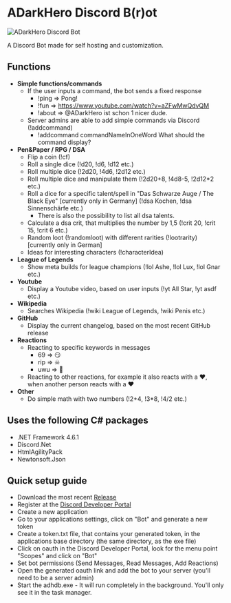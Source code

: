 # ADarkHero Discord B(r)ot
![ADarkHero Discord Bot](https://i.imgur.com/BnYfz1s.jpg)

A Discord Bot made for self hosting and customization.

## Functions
* **Simple functions/commands**
  * If the user inputs a command, the bot sends a fixed response
    * !ping => Pong!
    * !fun => https://www.youtube.com/watch?v=aZFwMwQdvQM
    * !about => @ADarkHero ist schon 1 nicer dude.
  * Server admins are able to add simple commands via Discord (!addcommand)
    * !addcommand commandNameInOneWord What should the command display?
* **Pen&Paper / RPG / DSA**
  * Flip a coin (!cf)
  * Roll a single dice (!d20, !d6, !d12 etc.)
  * Roll multiple dice (!2d20, !4d6, !2d12 etc.)
  * Roll multiple dice and manipulate them (!2d20+8, !4d8-5, !2d12\*2 etc.)
  * Roll a dice for a specific talent/spell in "Das Schwarze Auge / The Black Eye" [currently only in Germany] (!dsa Kochen, !dsa Sinnenschärfe etc.)
    * There is also the possibility to list all dsa talents.
  * Calculate a dsa crit, that multiplies the number by 1,5 (!crit 20, !crit 15, !crit 6 etc.)
  * Random loot (!randomloot) with different rarities (!lootrarity) [currently only in German]
  * Ideas for interesting characters (!characterIdea)
* **League of Legends**
  * Show meta builds for league champions (!lol Ashe, !lol Lux, !lol Gnar etc.)
* **Youtube**
  * Display a Youtube video, based on user inputs (!yt All Star, !yt asdf etc.)
* **Wikipedia**
  * Searches Wikipedia (!wiki League of Legends, !wiki Penis etc.)
* **GitHub**
  * Display the current changelog, based on the most recent GitHub release
* **Reactions**
  * Reacting to specific keywords in messages
    * 69 => 😏
    * rip => ☠
    * uwu => 🐙
  * Reacting to other reactions, for example it also reacts with a ❤, when another person reacts with a ❤
* **Other**
  * Do simple math with two numbers (!2+4, !3\*8, !4/2 etc.)
  
## Uses the following C# packages
* .NET Framework 4.6.1
* Discord.Net
* HtmlAgilityPack
* Newtonsoft.Json

## Quick setup guide
* Download the most recent [Release](https://github.com/ADarkHero/ADarkHero-Discord-Bot/releases)
* Register at the [Discord Developer Portal](https://discordapp.com/developers)
* Create a new application
* Go to your applications settings, click on "Bot" and generate a new token
* Create a token.txt file, that contains your generated token, in the applications base directory (the same directory, as the exe file)
* Click on oauth in the Discord Developer Portal, look for the menu point "Scopes" and click on "Bot"
* Set bot permissions (Send Messages, Read Messages, Add Reactions)
* Open the generated oauth link and add the bot to your server (you'll need to be a server admin)
* Start the adhdb.exe - It will run completely in the background. You'll only see it in the task manager.
